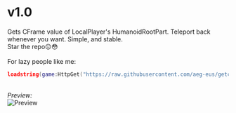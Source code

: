 # v1.0
Gets CFrame value of LocalPlayer's HumanoidRootPart. Teleport back whenever you want. Simple, and stable.
\
Star the repo😔😳
\
\
For lazy people like me:
```lua
loadstring(game:HttpGet("https://raw.githubusercontent.com/aeg-eus/getcframe/main/main.lua"))()
```
\
*Preview:*\
![Preview](https://user-images.githubusercontent.com/93492434/189493405-4f86a28b-8dfd-4fec-9c3c-2c576968301c.png)
